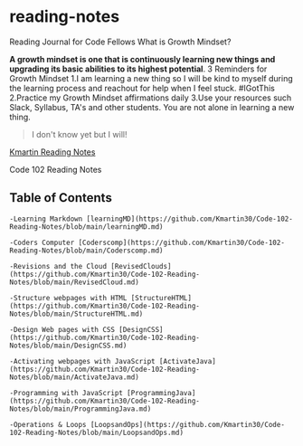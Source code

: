 # reading-notes

Reading Journal for Code Fellows
What is Growth Mindset?

**A growth mindset is one that is continuously learning new things and upgrading its basic abilities to its highest potential**.
3 Reminders for Growth Mindset
1.I am learning a new thing so I will be kind to myself during the learning process and reachout for help when I feel stuck. #IGotThis
2.Practice my Growth Mindset affirmations daily
3.Use your resources such Slack, Syllabus, TA's and other students. You are not alone in learning a new thing.
   > I don't know yet but I will!

[Kmartin Reading Notes](https://github.com/Kmartin30)

Code 102 Reading Notes
## Table of Contents

    -Learning Markdown [learningMD](https://github.com/Kmartin30/Code-102-Reading-Notes/blob/main/learningMD.md)

    -Coders Computer [Coderscomp](https://github.com/Kmartin30/Code-102-Reading-Notes/blob/main/Coderscomp.md)

    -Revisions and the Cloud [RevisedClouds](https://github.com/Kmartin30/Code-102-Reading-Notes/blob/main/RevisedCloud.md)

    -Structure webpages with HTML [StructureHTML](https://github.com/Kmartin30/Code-102-Reading-Notes/blob/main/StructureHTML.md)

    -Design Web pages with CSS [DesignCSS](https://github.com/Kmartin30/Code-102-Reading-Notes/blob/main/DesignCSS.md)

    -Activating webpages with JavaScript [ActivateJava](https://github.com/Kmartin30/Code-102-Reading-Notes/blob/main/ActivateJava.md)
    
    -Programming with JavaScript [ProgrammingJava](https://github.com/Kmartin30/Code-102-Reading-Notes/blob/main/ProgrammingJava.md)

    -Operations & Loops [LoopsandOps](https://github.com/Kmartin30/Code-102-Reading-Notes/blob/main/LoopsandOps.md)
